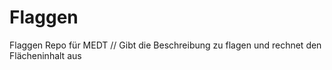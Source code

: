 # Flaggen
Flaggen Repo für MEDT // Gibt die Beschreibung zu flagen und rechnet den Flächeninhalt aus

